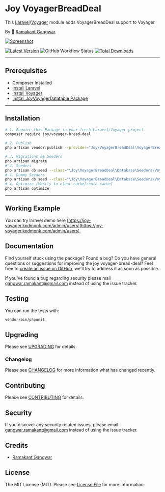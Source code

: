 # Joy VoyagerBreadDeal

This [Laravel](https://laravel.com/)/[Voyager](https://voyager.devdojo.com/) module adds VoyagerBreadDeal support to Voyager.

By 🐼 [Ramakant Gangwar](https://github.com/rxcod9).

[![Screenshot](https://raw.githubusercontent.com/rxcod9/joy-voyager-bread-deal/main/cover.jpg)](https://joy-voyager.kodmonk.com/)

[![Latest Version](https://img.shields.io/github/v/release/rxcod9/joy-voyager-bread-deal?style=flat-square)](https://github.com/rxcod9/joy-voyager-bread-deal/releases)
![GitHub Workflow Status](https://img.shields.io/github/actions/workflow/status/rxcod9/joy-voyager-bread-deal/run-tests.yml?branch=main&label=tests)
[![Total Downloads](https://img.shields.io/packagist/dt/joy/voyager-bread-deal.svg?style=flat-square)](https://packagist.org/packages/joy/voyager-bread-deal)

---

## Prerequisites

*   Composer Installed
*   [Install Laravel](https://laravel.com/docs/installation)
*   [Install Voyager](https://github.com/the-control-group/voyager)
*   [Install JoyVoyagerDatatable Package](https://github.com/rxcod9/joy-voyager-datatable)

---

## Installation

```bash
# 1. Require this Package in your fresh Laravel/Voyager project
composer require joy/voyager-bread-deal

# 2. Publish
php artisan vendor:publish --provider="Joy\VoyagerBreadDeal\VoyagerBreadDealServiceProvider" --force

# 3. Migrations && Seeders
php artisan migrate
# 4. Seeders
php artisan db:seed --class="\Joy\VoyagerBreadDeal\Database\Seeders\VoyagerDatabaseSeeder" --force
# 4. Dummy Seeders
php artisan db:seed --class="\Joy\VoyagerBreadDeal\Database\Seeders\VoyagerDummyDatabaseSeeder" --force
# 4. Optimize [Mostly to clear cache/route cache]
php artisan optimize
```

---


## Working Example

You can try laravel demo here [https://joy-voyager.kodmonk.com/admin/users](https://joy-voyager.kodmonk.com/admin/users).

## Documentation

Find yourself stuck using the package? Found a bug? Do you have general questions or suggestions for improving the joy voyager-bread-deal? Feel free to [create an issue on GitHub](https://github.com/rxcod9/joy-voyager-bread-deal/issues), we'll try to address it as soon as possible.

If you've found a bug regarding security please mail [gangwar.ramakant@gmail.com](mailto:gangwar.ramakant@gmail.com) instead of using the issue tracker.

## Testing

You can run the tests with:

```bash
vendor/bin/phpunit
```

## Upgrading

Please see [UPGRADING](UPGRADING.md) for details.

### Changelog

Please see [CHANGELOG](CHANGELOG.md) for more information what has changed recently.

## Contributing

Please see [CONTRIBUTING](CONTRIBUTING.md) for details.

## Security

If you discover any security related issues, please email [gangwar.ramakant@gmail.com](mailto:gangwar.ramakant@gmail.com) instead of using the issue tracker.

## Credits

- [Ramakant Gangwar](https://github.com/rxcod9)

## License

The MIT License (MIT). Please see [License File](LICENSE.md) for more information.
